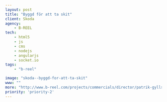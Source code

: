 ```yaml
---
layout: post
title: "Byggd för att ta skit"
client: Skoda
agency:
    - B-REEL
tech:
    - html5
    - js
    - cms
    - nodejs
    - angularjs
    - socket.io
tags:
    - "b-reel"

image: "skoda--byggd-for-att-ta-skit"
www: ""
more: "http://www.b-reel.com/projects/commercials/director/patrik-gyllstrom/case/686/skoda"
priority: 'priority-2'
---
```

